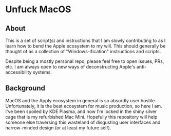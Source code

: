 # Unfuck MacOS
## About
This is a set of script(s) and instructions that I am slowly contributing to as I learn how to bend the Apple ecosystem to my will. This should generally be thought of as a collection of "Windows-ification" instructions and scripts.

Despite being a mostly personal repo, please feel free to open issues, PRs, etc. I am always open to new ways of deconstructing Apple's anti-accessibility systems.

## Background
MacOS and the Apply ecosystem in general is so absurdly user hostile. Unfortunately, it is the best ecosystem for music production, so here I am. I've been spoiled by KDE Plasma, and now I'm locked in the shiny silver cage that is my refurbished Mac Mini. Hopefully this repository will help someone else traversing this wasteland of disgusting user interfaces and narrow-minded design (or at least my future self).
